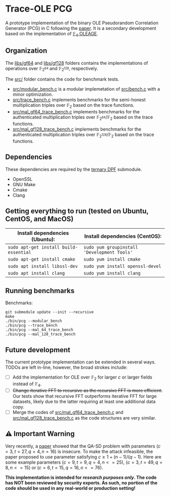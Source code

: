 # Trace-OLE PCG

A prototype implementation of the binary OLE Pseudorandom Correlation Generator (PCG) in C following the [paper](https://eprint.iacr.org/2025/169).
It is a secondary development based on the implementation of [$\mathbb{F}_4$ OLEAGE](https://github.com/sachaservan/FOLEAGE-PCG/).

## Organization
The [libs/gf64](libs/gf64) and [libs/gf128](libs/gf128) folders contains the implementations of operations over $\mathbb{F}_{2^{64}}$ and $\mathbb{F}_{2^{128}}$, respectively.

The [src/](src/) folder contains the code for benchmark tests.
- [src/modular_bench.c](src/modular_bench.c) is a modular implemetation of [src/bench.c](src/bench.c) with a minor optimization.
- [src/trace_bench.c](src/trace_bench.c) implements benchmarks for the semi-honest multiplication triples over $\mathbb{F}_2$ based on the trace functions.
- [src/mal_gf64_trace_bench.c](src/mal_gf64_trace_bench.c) implements benchmarks for the authenticated multiplication triples over $\mathbb{F}_{2^{64}}/\mathbb{F}_2$ based on the trace functions.
- [src/mal_gf128_trace_bench.c](src/mal_gf128_trace_bench.c) implements benchmarks for the authenticated multiplication triples over $\mathbb{F}_{2^{128}}/\mathbb{F}_2$ based on the trace functions.

## Dependencies

These dependencies are required by the [ternary DPF](https://github.com/sachaservan/tri-dpf) submodule.

- OpenSSL
- GNU Make
- Cmake
- Clang

## Getting everything to run (tested on Ubuntu, CentOS, and MacOS)

| Install dependencies (Ubuntu):         | Install dependencies (CentOS):              |
| -------------------------------------- | ------------------------------------------- |
| `sudo apt-get install build-essential` | `sudo yum groupinstall 'Development Tools'` |
| `sudo apt-get install cmake`           | `sudo yum install cmake`                    |
| `sudo apt install libssl-dev`          | `sudo yum install openssl-devel`            |
| `sudo apt install clang`               | `sudo yum install clang`                    |

## Running benchmarks

Benchmarks:

```
git submodule update --init --recursive
make
./bin/pcg --modular_bench
./bin/pcg --trace_bench
./bin/pcg --mal_64_trace_bench
./bin/pcg --mal_128_trace_bench
```

<!-- ## Parameter Selection

The parameters `c` and `t` can be computed using the [SageMath parameter selection script](https://github.com/mbombar/estimator_folding) (also available as a submodule in `scripts/parameters_selection`).
We provide reasonable choices of `c` and `t` in Table 2 of [the paper](https://eprint.iacr.org/2024/429.pdf).
In particular, our benchmarks use `(c=4, t=27)` as a conservative parameter choice and `(c=3,t=27)` as an aggressive parameter choice, when targeting at least $\lambda=128$ bits of security. -->

## Future development

The current prototype implementation can be extended in several ways.
TODOs are left in-line, however, the broad strokes include:

- [ ] Add the implementation for OLE over $\mathbb{F}_2$ for larger $c$ or larger fields instead of $\mathbb{F}_4$.
- [ ] ~~Change iterative FFT to recursive as the recursive FFT is more efficient.~~ Our tests show that recursive FFT outperforms iterative FFT for large datasets, likely due to the latter requiring at least one additional data copy.
- [ ] Merge the codes of [src/mal_gf64_trace_bench.c](src/mal_gf64_trace_bench.c) and [src/mal_gf128_trace_bench.c](src/mal_gf128_trace_bench.c) as the code structures are very similar.

## ⚠️ Important Warning

Very recently, a [paper](https://eprint.iacr.org/2025/892) showed that the QA-SD problem with parameters $(c=3, t=27, q=4, n=16)$ is insecure. To make the attack infeasible, the paper proposed to use parameter satisfying $c\ge 1+(n-1)/(q-1)$. Here are some example parameters $(c=9,t=9,q=4,n<=25)$, $(c=3, t=49, q=8, n<=15)$ or $(c=6, t=15, q=16, n<=76)$.

<b>This implementation is intended for _research purposes only_. The code has NOT been reviewed by security experts.
As such, no portion of the code should be used in any real-world or production setting!</b>

